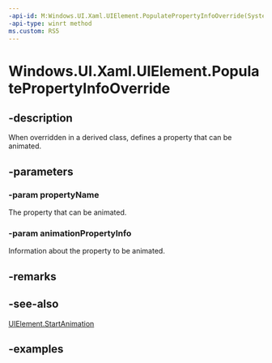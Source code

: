 ```yaml
---
-api-id: M:Windows.UI.Xaml.UIElement.PopulatePropertyInfoOverride(System.String,Windows.UI.Composition.AnimationPropertyInfo)
-api-type: winrt method
ms.custom: RS5
---
```


<!-- Method syntax.
virtual protected void UIElement.PopulatePropertyInfoOverride(String propertyName, AnimationPropertyInfo animationPropertyInfo)
-->

# Windows.UI.Xaml.UIElement.PopulatePropertyInfoOverride

## -description

When overridden in a derived class, defines a property that can be animated.

## -parameters
### -param propertyName

The property that can be animated.

### -param animationPropertyInfo

Information about the property to be animated.

## -remarks

## -see-also

[UIElement.StartAnimation](uielement_startanimation_466567403.md)

## -examples

